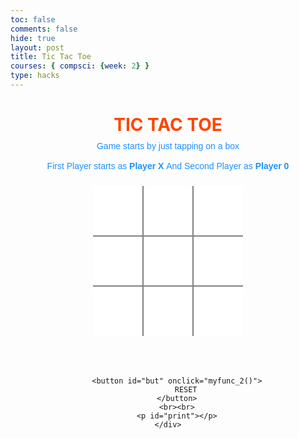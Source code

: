 ```yaml
---
toc: false
comments: false
hide: true
layout: post
title: Tic Tac Toe
courses: { compsci: {week: 2} }
type: hacks
---
```


<style>
    h1 {
    color: orangered;
    margin-bottom: -5px;
}
p {
    margin-bottom: -10px;
}
.ui {
    display: flex;
    flex-direction: column;
    align-items: center;
}
.row {
    display: flex;
}
.cell {
    border: none;
    width: 80px;
    height: 80px;
    display: flex;
    align-items: center;
    justify-content: center;
    font-size: 24px;
    text-align: center;
    cursor: pointer;
}
.cell:active {
    outline: none;
}
/* 3*3 Grid */
#b1{
    border-bottom: 1px solid gray;
    border-right: 1px solid gray;
}


#b2 {
    border-bottom: 1px solid gray;
    border-right: 1px solid gray;
    border-left: 1px solid gray;
}


#b3 {
    border-bottom: 1px solid gray;
    border-left: 1px solid gray;
}


#b4 {
    border-top: 1px solid gray;
    border-bottom: 1px solid gray;
    border-right: 1px solid gray;
}
   
#b5 {
    border: 1px solid gray;
}


#b6 {
    border-top: 1px solid gray;
    border-bottom: 1px solid gray;
    border-left: 1px solid gray;
}


#b7 {
    border-top: 1px solid gray;
    border-right: 1px solid gray;
}


#b8 {
    border-top: 1px solid gray;
    border-right: 1px solid gray;
    border-left: 1px solid gray;
}


#b9 {
    border-top: 1px solid gray;
    border-left: 1px solid gray;
}
/* Reset Button */
#but {
    box-sizing: border-box;
    width: 95px;
    height: 40px;
    border: 1px solid dodgerblue;
    margin-left: auto;
    border-radius: 8px;
    font-family: Verdana,
        Geneva, Tahoma, sans-serif;


    background-color: whitesmoke;
    color: dodgerblue;
    font-size: 20px;
    cursor: pointer;
}


/* Player turn space */
#print {
    font-family: Verdana,
        Geneva, Tahoma, sans-serif;
    color: dodgerblue;
    font-size: 20px;
}


/* Main Container */
#main {
    text-align: center;
}


/* Game Instruction Text */
#ins {
    font-family: Verdana,Geneva,
                    Tahoma, sans-serif;
    color: dodgerblue;
}
</style>

<div class="container">
    <head>
    <meta name="viewport" content=
        "width=device-width, initial-scale=1.0">
    <!-- CSS file Included -->
    <link rel="stylesheet" type="text/css" href="tic.css">
    <!-- JavaScript file included -->
    <script src="tic.js"></script>
</head>

<body>
    <div id="main">
        <h1>TIC TAC TOE</h1>
        <p id="ins">
            Game starts by just tapping on a
            box<br><br>First Player starts as
            <b>Player X </b>And Second Player as
            <b>Player 0</b>
        </p>
        <br><br>
        <div class = "ui">
            <div class="row">
                <input type="text" id= "b1"
                    class="cell" onclick="myfunc_3(); myfunc();"
                    readonly>
                <input type="text" id= "b2"
                    class="cell" onclick="myfunc_4(); myfunc();"
                    readonly>
                <input type="text" id= "b3" class="cell"
                    onclick="myfunc_5(); myfunc();"
                    readonly>
            </div>
            <div class="row">
                <input type="text" id= "b4"
                    class="cell" onclick="myfunc_6(); myfunc();"
                    readonly>
                <input type="text" id= "b5"
                    class="cell" onclick="myfunc_7(); myfunc();"
                    readonly>
                <input type="text" id= "b6"
                    class="cell" onclick="myfunc_8(); myfunc();"
                    readonly>
            </div>
            <div class="row">
                <input type="text" id= "b7"
                    class="cell" onclick="myfunc_9(); myfunc();"
                    readonly>
                <input type="text" id= "b8"
                    class="cell" onclick="myfunc_10();myfunc();"
                    readonly>
                <input type="text" id= "b9"
                    class="cell" onclick="myfunc_11();myfunc();"
                    readonly>
            </div>
        </div>
        <br><br><br>
       
        <button id="but" onclick="myfunc_2()">
            RESET
        </button>
        <br><br>
        <p id="print"></p>
    </div>
</body>
</div>

<script>
    // Function called whenever user tab on any box
function myfunc() {


    // Setting DOM to all boxes or input field
    var b1, b2, b3, b4, b5, b6, b7, b8, b9;
    b1 = document.getElementById("b1").value;
    b2 = document.getElementById("b2").value;
    b3 = document.getElementById("b3").value;
    b4 = document.getElementById("b4").value;
    b5 = document.getElementById("b5").value;
    b6 = document.getElementById("b6").value;
    b7 = document.getElementById("b7").value;
    b8 = document.getElementById("b8").value;
    b9 = document.getElementById("b9").value;


    var b1btn, b2btn, b3btn, b4btn, b5btn,
        b6btn, b7btn, b8btn, b9btn;
       
    b1btn = document.getElementById("b1");
    b2btn = document.getElementById("b2");
    b3btn = document.getElementById("b3");
    b4btn = document.getElementById("b4");
    b5btn = document.getElementById("b5");
    b6btn = document.getElementById("b6");
    b7btn = document.getElementById("b7");
    b8btn = document.getElementById("b8");
    b9btn = document.getElementById("b9");


    // Checking if Player X won or not and after
    // that disabled all the other fields
    if ((b1 == 'x' || b1 == 'X') && (b2 == 'x' ||
        b2 == 'X') && (b3 == 'x' || b3 == 'X')) {
        document.getElementById('print')
            .innerHTML = "Player X won";
        b4btn.disabled = true;
        b5btn.disabled = true;
        b6btn.disabled = true;
        b7btn.disabled = true;
        b8btn.disabled = true;
        b9btn.disabled = true;


        b1btn.style.color = "red";
        b2btn.style.color = "red";
        b3btn.style.color = "red";
    }
    else if ((b1 == 'x' || b1 == 'X') && (b4 == 'x' ||
        b4 == 'X') && (b7 == 'x' || b7 == 'X')) {
        document.getElementById('print')
            .innerHTML = "Player X won";
        b2btn.disabled = true;
        b3btn.disabled = true;
        b5btn.disabled = true;
        b6btn.disabled = true;
        b8btn.disabled = true;
        b9btn.disabled = true;


        b1btn.style.color = "red";
        b4btn.style.color = "red";
        b7btn.style.color = "red";
    }
    else if ((b7 == 'x' || b7 == 'X') && (b8 == 'x' ||
        b8 == 'X') && (b9 == 'x' || b9 == 'X')) {
        document.getElementById('print')
            .innerHTML = "Player X won";


        b1btn.disabled = true;
        b2btn.disabled = true;
        b3btn.disabled = true;
        b4btn.disabled = true;
        b5btn.disabled = true;
        b6btn.disabled = true;


        b7btn.style.color = "red";
        b8btn.style.color = "red";
        b9btn.style.color = "red";
    }
    else if ((b3 == 'x' || b3 == 'X') && (b6 == 'x' ||
        b6 == 'X') && (b9 == 'x' || b9 == 'X')) {
        document.getElementById('print')
            .innerHTML = "Player X won";


        b1btn.disabled = true;
        b2btn.disabled = true;
        b4btn.disabled = true;
        b5btn.disabled = true;
        b7btn.disabled = true;
        b8btn.disabled = true;


        b3btn.style.color = "red";
        b6btn.style.color = "red";
        b9btn.style.color = "red";
    }
    else if ((b1 == 'x' || b1 == 'X') && (b5 == 'x' ||
        b5 == 'X') && (b9 == 'x' || b9 == 'X')) {
        document.getElementById('print')
            .innerHTML = "Player X won";
        b2btn.disabled = true;
        b3btn.disabled = true;
        b4btn.disabled = true;
        b6btn.disabled = true;
        b7btn.disabled = true;
        b8btn.disabled = true;


        b1btn.style.color = "red";
        b5btn.style.color = "red";
        b9btn.style.color = "red";
    }
    else if ((b3 == 'x' || b3 == 'X') && (b5 == 'x' ||
        b5 == 'X') && (b7 == 'x' || b7 == 'X')) {
        document.getElementById('print')
            .innerHTML = "Player X won";
        b1btn.disabled = true;
        b2btn.disabled = true;
        b4btn.disabled = true;
        b6btn.disabled = true;
        b8btn.disabled = true;
        b9btn.disabled = true;


        b3btn.style.color = "red";
        b5btn.style.color = "red";
        b7btn.style.color = "red";
    }
    else if ((b2 == 'x' || b2 == 'X') && (b5 == 'x' ||
        b5 == 'X') && (b8 == 'x' || b8 == 'X')) {
        document.getElementById('print')
            .innerHTML = "Player X won";
        b1btn.disabled = true;
        b2btn.disabled = true;
        b4btn.disabled = true;
        b6btn.disabled = true;
        b7btn.disabled = true;
        b9btn.disabled = true;


        b2btn.style.color = "red";
        b5btn.style.color = "red";
        b8btn.style.color = "red";
    }
    else if ((b4 == 'x' || b4 == 'X') && (b5 == 'x' ||
        b5 == 'X') && (b6 == 'x' || b6 == 'X')) {
        document.getElementById('print')
            .innerHTML = "Player X won";
        b1btn.disabled = true;
        b2btn.disabled = true;
        b3btn.disabled = true;
        b7btn.disabled = true;
        b8btn.disabled = true;
        b9btn.disabled = true;


        b4btn.style.color = "red";
        b5btn.style.color = "red";
        b6btn.style.color = "red";
    }


    // Checking of Player X finish
    // Checking for Player 0 starts, Is player 0 won or
    // not and after that disabled all the other fields
    else if ((b1 == '0' || b1 == '0') && (b2 == '0' ||
        b2 == '0') && (b3 == '0' || b3 == '0')) {
        document.getElementById('print')
            .innerHTML = "Player 0 won";
        b4btn.disabled = true;
        b5btn.disabled = true;
        b6btn.disabled = true;
        b7btn.disabled = true;
        b8btn.disabled = true;
        b9btn.disabled = true;


        b1btn.style.color = "red";
        b2btn.style.color = "red";
        b3btn.style.color = "red";
    }
    else if ((b1 == '0' || b1 == '0') && (b4 == '0' ||
        b4 == '0') && (b7 == '0' || b7 == '0')) {
        document.getElementById('print')
            .innerHTML = "Player 0 won";
        b2btn.disabled = true;
        b3btn.disabled = true;
        b5btn.disabled = true;
        b6btn.disabled = true;
        b8btn.disabled = true;
        b9btn.disabled = true;


        b1btn.style.color = "red";
        b4btn.style.color = "red";
        b7btn.style.color = "red";
    }
    else if ((b7 == '0' || b7 == '0') && (b8 == '0' ||
        b8 == '0') && (b9 == '0' || b9 == '0')) {
        document.getElementById('print')
            .innerHTML = "Player 0 won";
        b1btn.disabled = true;
        b2btn.disabled = true;
        b3btn.disabled = true;
        b4btn.disabled = true;
        b5btn.disabled = true;
        b6btn.disabled = true;


        b7btn.style.color = "red";
        b8btn.style.color = "red";
        b9btn.style.color = "red";
    }
    else if ((b3 == '0' || b3 == '0') && (b6 == '0' ||
        b6 == '0') && (b9 == '0' || b9 == '0')) {
        document.getElementById('print')
            .innerHTML = "Player 0 won";
        b1btn.disabled = true;
        b2btn.disabled = true;
        b4btn.disabled = true;
        b5btn.disabled = true;
        b7btn.disabled = true;
        b8btn.disabled = true;
        b3btn.style.color = "red";
        b6btn.style.color = "red";
        b9btn.style.color = "red";
    }
    else if ((b1 == '0' || b1 == '0') && (b5 == '0' ||
        b5 == '0') && (b9 == '0' || b9 == '0')) {
        document.getElementById('print')
            .innerHTML = "Player 0 won";
        b2btn.disabled = true;
        b3btn.disabled = true;
        b4btn.disabled = true;
        b6btn.disabled = true;
        b7btn.disabled = true;
        b8btn.disabled = true;


        b1btn.style.color = "red";
        b5btn.style.color = "red";
        b9btn.style.color = "red";
    }
    else if ((b3 == '0' || b3 == '0') && (b5 == '0' ||
        b5 == '0') && (b7 == '0' || b7 == '0')) {
        document.getElementById('print')
            .innerHTML = "Player 0 won";
        b1btn.disabled = true;
        b2btn.disabled = true;
        b4btn.disabled = true;
        b6btn.disabled = true;
        b8btn.disabled = true;
        b9btn.disabled = true;


        b3btn.style.color = "red";
        b5btn.style.color = "red";
        b7btn.style.color = "red";
    }
    else if ((b2 == '0' || b2 == '0') && (b5 == '0' ||
        b5 == '0') && (b8 == '0' || b8 == '0')) {
        document.getElementById('print')
            .innerHTML = "Player 0 won";
        b1btn.disabled = true;
        b3btn.disabled = true;
        b4btn.disabled = true;
        b6btn.disabled = true;
        b7btn.disabled = true;
        b9btn.disabled = true;


        b2btn.style.color = "red";
        b5btn.style.color = "red";
        b8btn.style.color = "red";
    }
    else if ((b4 == '0' || b4 == '0') && (b5 == '0' ||
        b5 == '0') && (b6 == '0' || b6 == '0')) {
        document.getElementById('print')
            .innerHTML = "Player 0 won";
        b1btn.disabled = true;
        b2btn.disabled = true;
        b3btn.disabled = true;
        b7btn.disabled = true;
        b8btn.disabled = true;
        b9btn.disabled = true;


        b4btn.style.color = "red";
        b5btn.style.color = "red";
        b6btn.style.color = "red";
    }


    // Checking of Player 0 finish
    // Here, Checking about Tie
    else if ((b1 == 'X' || b1 == '0') && (b2 == 'X'
        || b2 == '0') && (b3 == 'X' || b3 == '0') &&
        (b4 == 'X' || b4 == '0') && (b5 == 'X' ||
            b5 == '0') && (b6 == 'X' || b6 == '0') &&
        (b7 == 'X' || b7 == '0') && (b8 == 'X' ||
            b8 == '0') && (b9 == 'X' || b9 == '0')) {
        document.getElementById('print')
            .innerHTML = "Match Tie";
    }
    else {


        // Here, Printing Result
        if (flag == 1) {
            document.getElementById('print')
                .innerHTML = "Player X Turn";
        }
        else {
            document.getElementById('print')
                .innerHTML = "Player 0 Turn";
        }
    }
}


// Function to reset game
function myfunc_2() {
    location.reload();
    b1 = b2 = b3 = b4 = b5 = b6 = b7 = b8 = b9 = '';
}


// Here onwards, functions check turn of the player
// and put accordingly value X or 0
flag = 1;
function myfunc_3() {
    if (flag == 1) {
        document.getElementById("b1").value = "X";
        document.getElementById("b1").disabled = true;
        flag = 0;
    }
    else {
        document.getElementById("b1").value = "0";
        document.getElementById("b1").disabled = true;
        flag = 1;
    }
}


function myfunc_4() {
    if (flag == 1) {
        document.getElementById("b2").value = "X";
        document.getElementById("b2").disabled = true;
        flag = 0;
    }
    else {
        document.getElementById("b2").value = "0";
        document.getElementById("b2").disabled = true;
        flag = 1;
    }
}


function myfunc_5() {
    if (flag == 1) {
        document.getElementById("b3").value = "X";
        document.getElementById("b3").disabled = true;
        flag = 0;
    }
    else {
        document.getElementById("b3").value = "0";
        document.getElementById("b3").disabled = true;
        flag = 1;
    }
}


function myfunc_6() {
    if (flag == 1) {
        document.getElementById("b4").value = "X";
        document.getElementById("b4").disabled = true;
        flag = 0;
    }
    else {
        document.getElementById("b4").value = "0";
        document.getElementById("b4").disabled = true;
        flag = 1;
    }
}


function myfunc_7() {
    if (flag == 1) {
        document.getElementById("b5").value = "X";
        document.getElementById("b5").disabled = true;
        flag = 0;
    }
    else {
        document.getElementById("b5").value = "0";
        document.getElementById("b5").disabled = true;
        flag = 1;
    }
}


function myfunc_8() {
    if (flag == 1) {
        document.getElementById("b6").value = "X";
        document.getElementById("b6").disabled = true;
        flag = 0;
    }
    else {
        document.getElementById("b6").value = "0";
        document.getElementById("b6").disabled = true;
        flag = 1;
    }
}


function myfunc_9() {
    if (flag == 1) {
        document.getElementById("b7").value = "X";
        document.getElementById("b7").disabled = true;
        flag = 0;
    }
    else {
        document.getElementById("b7").value = "0";
        document.getElementById("b7").disabled = true;
        flag = 1;
    }
}


function myfunc_10() {
    if (flag == 1) {
        document.getElementById("b8").value = "X";
        document.getElementById("b8").disabled = true;
        flag = 0;
    }
    else {
        document.getElementById("b8").value = "0";
        document.getElementById("b8").disabled = true;
        flag = 1;
    }
}


function myfunc_11() {
    if (flag == 1) {
        document.getElementById("b9").value = "X";
        document.getElementById("b9").disabled = true;
        flag = 0;
    }
    else {
        document.getElementById("b9").value = "0";
        document.getElementById("b9").disabled = true;
        flag = 1;
    }
}
</script>

